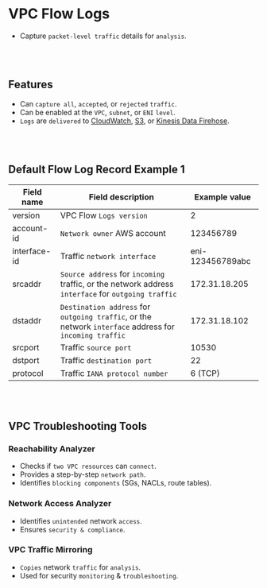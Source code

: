 # VPC Flow Logs

* Capture `packet-level traffic` details for `analysis`.

<br><br>

## Features
* Can `capture all`, `accepted`, or `rejected` `traffic`.
* Can be enabled at the `VPC`, `subnet`, or `ENI` `level`.
* `Logs` are `delivered` to [CloudWatch](), [S3](), or [Kinesis Data Firehose]().

<br><br>

## Default Flow Log Record Example 1

| Field name   | Field description                                                                                   | Example value       |
|--------------|---------------------------------------------------------------------------------------------------|---------------------|
| version      | VPC Flow `Logs version`                                                                              | 2                   |
| account-id   | `Network owner` AWS account                                                                          | 123456789           |
| interface-id | Traffic `network interface`                                                                          | eni-123456789abc    |
| srcaddr      | `Source address` for `incoming` traffic, or the network address `interface` for `outgoing traffic`         | 172.31.18.205       |
| dstaddr      | `Destination address` for `outgoing traffic`, or the network `interface` address for `incoming traffic`    | 172.31.18.102       |
| srcport      | Traffic `source port`                                                                                | 10530               |
| dstport      | Traffic `destination port`                                                                           | 22                  |
| protocol     | Traffic `IANA protocol number`                                                                       | 6 (TCP)             |

<br><br>

## VPC Troubleshooting Tools

### Reachability Analyzer
* Checks if `two VPC resources` can `connect`.
* Provides a step-by-step `network path`.
* Identifies `blocking components` (SGs, NACLs, route tables).

### Network Access Analyzer
* Identifies `unintended` network `access`.
* Ensures `security & compliance`.

### VPC Traffic Mirroring
* `Copies` network `traffic` for `analysis`.
* Used for security `monitoring` & `troubleshooting`.